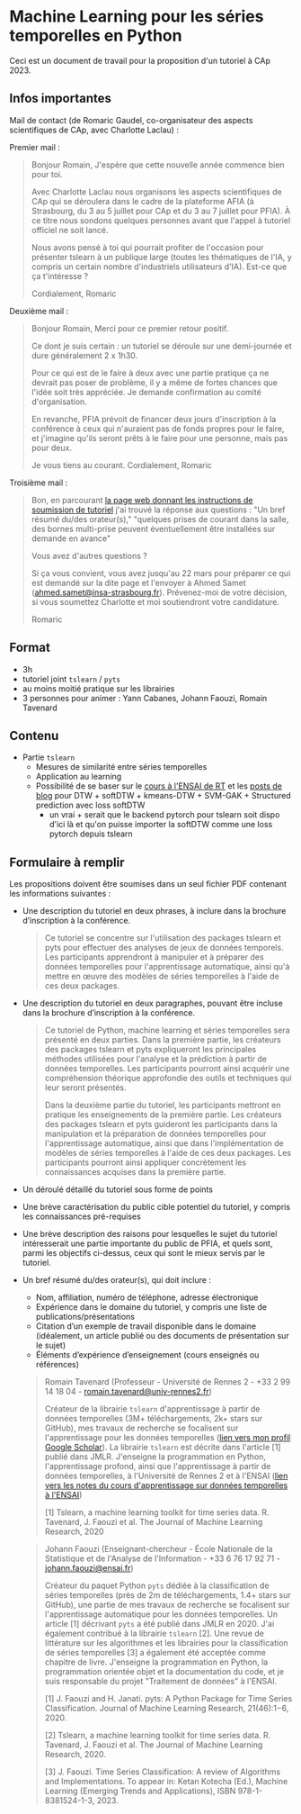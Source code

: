 # Machine Learning pour les séries temporelles en Python

Ceci est un document de travail pour la proposition d'un tutoriel à CAp 2023.

## Infos importantes

Mail de contact (de Romaric Gaudel, co-organisateur des aspects scientifiques de CAp, avec Charlotte Laclau) :

Premier mail :

> Bonjour Romain,
> J'espère que cette nouvelle année commence bien pour toi.
>
> Avec Charlotte Laclau nous organisons les aspects scientifiques de CAp qui se déroulera dans le cadre de la plateforme AFIA (à Strasbourg, du 3 au 5 juillet pour CAp et du 3 au 7 juillet pour PFIA). À ce titre nous sondons quelques personnes avant que l'appel à tutoriel officiel ne soit lancé.
>
> Nous avons pensé à toi qui pourrait profiter de l'occasion pour présenter tslearn à un publique large (toutes les thématiques de l'IA, y compris un certain nombre d'industriels utilisateurs d'IA). Est-ce que ça t'intéresse ?
>
> Cordialement,
> Romaric

Deuxième mail :

> Bonjour Romain,
> Merci pour ce premier retour positif.
>
> Ce dont je suis certain : un tutoriel se déroule sur une demi-journée et dure généralement 2 x 1h30.
>
> Pour ce qui est de le faire à deux avec une partie pratique ça ne devrait pas poser de problème, il y a même de fortes chances que l'idée soit très appréciée. Je demande confirmation au comité d'organisation.
>
> En revanche, PFIA prévoit de financer deux jours d'inscription à la conférence à ceux qui n'auraient pas de fonds propres pour le faire, et j'imagine qu'ils seront prêts à le faire pour une personne, mais pas pour deux.
>
> Je vous tiens au courant.
> Cordialement,
> Romaric

Troisième mail :

> Bon, en parcourant [la page web donnant les instructions de soumission de tutoriel](https://pfia23.icube.unistra.fr/tutoriels/index.html?p=soumissions.html) j'ai trouvé la réponse aux questions :
> "Un bref résumé du/des orateur(s),"
> "quelques prises de courant dans la salle, des bornes multi-prise peuvent éventuellement être installées sur demande en avance"
>
> Vous avez d'autres questions ?
>
> Si ça vous convient, vous avez jusqu'au 22 mars pour préparer ce qui est demandé sur la dite page et l'envoyer à Ahmed Samet (ahmed.samet@insa-strasbourg.fr).
> Prévenez-moi de votre décision, si vous soumettez Charlotte et moi soutiendront votre candidature.
>
> Romaric

## Format

* 3h
* tutoriel joint `tslearn` / `pyts`
* au moins moitié pratique sur les librairies
* 3 personnes pour animer : Yann Cabanes, Johann Faouzi, Romain Tavenard

## Contenu

* Partie `tslearn`
  * Mesures de similarité entre séries temporelles
  * Application au learning
  * Possibilité de se baser sur le [cours à l'ENSAI de RT](https://rtavenar.github.io/ml4ts_ensai/) et les [posts de blog](https://rtavenar.github.io/blog/) pour DTW + softDTW + kmeans-DTW + SVM-GAK + Structured prediction avec loss softDTW
    * un vrai + serait que le backend pytorch pour tslearn soit dispo d'ici là et qu'on puisse importer la softDTW comme une loss pytorch depuis tslearn

## Formulaire à remplir

Les propositions doivent être soumises dans un seul fichier PDF contenant les informations suivantes :

* Une description du tutoriel en deux phrases, à inclure dans la brochure d’inscription à la conférence.
  > Ce tutoriel se concentre sur l'utilisation des packages tslearn et pyts pour effectuer des analyses de jeux de données temporels. Les participants apprendront à manipuler et à préparer des données temporelles pour l'apprentissage automatique, ainsi qu'à mettre en œuvre des modèles de séries temporelles à l'aide de ces deux packages.
* Une description du tutoriel en deux paragraphes, pouvant être incluse dans la brochure d’inscription à la conférence.
  > Ce tutoriel de Python, machine learning et séries temporelles sera présenté en deux parties. Dans la première partie, les créateurs des packages tslearn et pyts expliqueront les principales méthodes utilisées pour l'analyse et la prédiction à partir de données temporelles. Les participants pourront ainsi acquérir une compréhension théorique approfondie des outils et techniques qui leur seront présentés.
  > 
  > Dans la deuxième partie du tutoriel, les participants mettront en pratique les enseignements de la première partie. Les créateurs des packages tslearn et pyts guideront les participants dans la manipulation et la préparation de données temporelles pour l'apprentissage automatique, ainsi que dans l'implémentation de modèles de séries temporelles à l'aide de ces deux packages. Les participants pourront ainsi appliquer concrètement les connaissances acquises dans la première partie.
* Un déroulé détaillé du tutoriel sous forme de points
* Une brève caractérisation du public cible potentiel du tutoriel, y compris les connaissances pré-requises
* Une brève description des raisons pour lesquelles le sujet du tutoriel intéresserait une partie importante du public de PFIA, et quels sont, parmi les objectifs ci-dessus, ceux qui sont le mieux servis par le tutoriel.
* Un bref résumé du/des orateur(s), qui doit inclure :
  * Nom, affiliation, numéro de téléphone, adresse électronique
  * Expérience dans le domaine du tutoriel, y compris une liste de publications/présentations
  * Citation d’un exemple de travail disponible dans le domaine (idéalement, un article publié ou des documents de présentation sur le sujet)
  * Éléments d’expérience d’enseignement (cours enseignés ou références)

  > Romain Tavenard (Professeur - Université de Rennes 2 - +33 2 99 14 18 04 - romain.tavenard@univ-rennes2.fr)
  >
  > Créateur de la librairie `tslearn` d'apprentissage à partir de données temporelles (3M+ téléchargements, 2k+ stars sur GitHub), mes travaux de recherche se focalisent sur l'apprentissage pour les données temporelles ([lien vers mon profil Google Scholar](https://scholar.google.com/citations?user=wn1XFWMAAAAJ&hl=fr)).
  > La librairie `tslearn` est décrite dans l'article [1] publié dans JMLR.
  > J'enseigne la programmation en Python, l'apprentissage profond, ainsi que l'apprentissage à partir de données temporelles, à l'Université de Rennes 2 et à l'ENSAI ([lien vers les notes du cours d'apprentissage sur données temporelles à l'ENSAI](https://rtavenar.github.io/ml4ts_ensai/))
  >
  > [1] Tslearn, a machine learning toolkit for time series data. R. Tavenard, J. Faouzi et al. The Journal of Machine Learning Research, 2020

  > Johann Faouzi (Enseignant-chercheur - École Nationale de la Statistique et de l'Analyse de l'Information - +33 6 76 17 92 71 - johann.faouzi@ensai.fr)
  >
  > Créateur du paquet Python `pyts` dédiée à la classification de séries temporelles (près de 2m de téléchargements, 1.4+ stars sur GitHub), une partie de mes travaux de recherche se focalisent sur l'apprentissage automatique pour les données temporelles. Un article [1] décrivant `pyts` a été publié dans JMLR en 2020. J'ai également contribué à la librairie `tslearn` [2]. Une revue de littérature sur les algorithmes et les librairies pour la classification de séries temporelles [3] a également été acceptée comme chapitre de livre.
  > J'enseigne la programmation en Python, la programmation orientée objet et la documentation du code, et je suis responsable du projet "Traitement de données" à l'ENSAI.
  >
  > [1] J. Faouzi and H. Janati. pyts: A Python Package for Time Series Classification. Journal of Machine Learning Research, 21(46):1−6, 2020.
  >
  > [2] Tslearn, a machine learning toolkit for time series data. R. Tavenard, J. Faouzi et al. The Journal of Machine Learning Research, 2020.
  >
  > [3] J. Faouzi. Time Series Classification: A review of Algorithms and Implementations. To appear in: Ketan Kotecha (Ed.), Machine Learning (Emerging Trends and Applications), ISBN 978-1-8381524-1-3, 2023.
